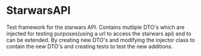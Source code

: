# StarwarsAPI
Test framework for the starwars API. Contains mutliple DTO's which are injected for testing purposes(using a url to access the starwars api) and to can be extended. By creating new DTO's and modifying the injector class to contain the new DTO's and creating tests to test the new additions.
